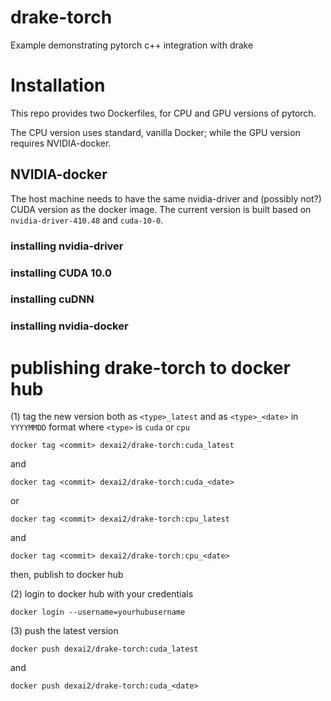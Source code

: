 # drake-torch
Example demonstrating pytorch c++ integration with drake

# Installation
This repo provides two Dockerfiles, for CPU and GPU versions of pytorch.

The CPU version uses standard, vanilla Docker; while the GPU version requires NVIDIA-docker.

## NVIDIA-docker
The host machine needs to have the same nvidia-driver and (possibly not?) CUDA version as the docker image.
The current version is built based on `nvidia-driver-410.48` and `cuda-10-0`.
### installing nvidia-driver
### installing CUDA 10.0
### installing cuDNN
### installing nvidia-docker

# publishing drake-torch to docker hub
(1) tag the new version both as `<type>_latest` and as `<type>_<date>` in `YYYYMMDD` format where `<type>` is `cuda` or `cpu`

`docker tag <commit> dexai2/drake-torch:cuda_latest`

and

`docker tag <commit> dexai2/drake-torch:cuda_<date>`

or

`docker tag <commit> dexai2/drake-torch:cpu_latest`

and

`docker tag <commit> dexai2/drake-torch:cpu_<date>`

then, publish to docker hub

(2) login to docker hub with your credentials

`docker login --username=yourhubusername`

(3) push the latest version

`docker push dexai2/drake-torch:cuda_latest`

and

`docker push dexai2/drake-torch:cuda_<date>`
